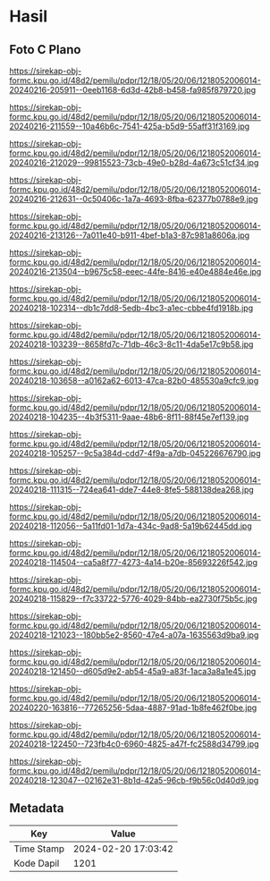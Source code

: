 # Hasil

## Foto C Plano

https://sirekap-obj-formc.kpu.go.id/48d2/pemilu/pdpr/12/18/05/20/06/1218052006014-20240216-205911--0eeb1168-6d3d-42b8-b458-fa985f879720.jpg

https://sirekap-obj-formc.kpu.go.id/48d2/pemilu/pdpr/12/18/05/20/06/1218052006014-20240216-211559--10a46b6c-7541-425a-b5d9-55aff31f3169.jpg

https://sirekap-obj-formc.kpu.go.id/48d2/pemilu/pdpr/12/18/05/20/06/1218052006014-20240216-212029--99815523-73cb-49e0-b28d-4a673c51cf34.jpg

https://sirekap-obj-formc.kpu.go.id/48d2/pemilu/pdpr/12/18/05/20/06/1218052006014-20240216-212631--0c50406c-1a7a-4693-8fba-62377b0788e9.jpg

https://sirekap-obj-formc.kpu.go.id/48d2/pemilu/pdpr/12/18/05/20/06/1218052006014-20240216-213126--7a011e40-b911-4bef-b1a3-87c981a8606a.jpg

https://sirekap-obj-formc.kpu.go.id/48d2/pemilu/pdpr/12/18/05/20/06/1218052006014-20240216-213504--b9675c58-eeec-44fe-8416-e40e4884e46e.jpg

https://sirekap-obj-formc.kpu.go.id/48d2/pemilu/pdpr/12/18/05/20/06/1218052006014-20240218-102314--db1c7dd8-5edb-4bc3-a1ec-cbbe4fd1918b.jpg

https://sirekap-obj-formc.kpu.go.id/48d2/pemilu/pdpr/12/18/05/20/06/1218052006014-20240218-103239--8658fd7c-71db-46c3-8c11-4da5e17c9b58.jpg

https://sirekap-obj-formc.kpu.go.id/48d2/pemilu/pdpr/12/18/05/20/06/1218052006014-20240218-103658--a0162a62-6013-47ca-82b0-485530a9cfc9.jpg

https://sirekap-obj-formc.kpu.go.id/48d2/pemilu/pdpr/12/18/05/20/06/1218052006014-20240218-104235--4b3f5311-9aae-48b6-8f11-88f45e7ef139.jpg

https://sirekap-obj-formc.kpu.go.id/48d2/pemilu/pdpr/12/18/05/20/06/1218052006014-20240218-105257--9c5a384d-cdd7-4f9a-a7db-045226676790.jpg

https://sirekap-obj-formc.kpu.go.id/48d2/pemilu/pdpr/12/18/05/20/06/1218052006014-20240218-111315--724ea641-dde7-44e8-8fe5-588138dea268.jpg

https://sirekap-obj-formc.kpu.go.id/48d2/pemilu/pdpr/12/18/05/20/06/1218052006014-20240218-112056--5a11fd01-1d7a-434c-9ad8-5a19b62445dd.jpg

https://sirekap-obj-formc.kpu.go.id/48d2/pemilu/pdpr/12/18/05/20/06/1218052006014-20240218-114504--ca5a8f77-4273-4a14-b20e-85693226f542.jpg

https://sirekap-obj-formc.kpu.go.id/48d2/pemilu/pdpr/12/18/05/20/06/1218052006014-20240218-115829--f7c33722-5776-4029-84bb-ea2730f75b5c.jpg

https://sirekap-obj-formc.kpu.go.id/48d2/pemilu/pdpr/12/18/05/20/06/1218052006014-20240218-121023--180bb5e2-8560-47e4-a07a-1635563d9ba9.jpg

https://sirekap-obj-formc.kpu.go.id/48d2/pemilu/pdpr/12/18/05/20/06/1218052006014-20240218-121450--d605d9e2-ab54-45a9-a83f-1aca3a8a1e45.jpg

https://sirekap-obj-formc.kpu.go.id/48d2/pemilu/pdpr/12/18/05/20/06/1218052006014-20240220-163816--77265256-5daa-4887-91ad-1b8fe462f0be.jpg

https://sirekap-obj-formc.kpu.go.id/48d2/pemilu/pdpr/12/18/05/20/06/1218052006014-20240218-122450--723fb4c0-6960-4825-a47f-fc2588d34799.jpg

https://sirekap-obj-formc.kpu.go.id/48d2/pemilu/pdpr/12/18/05/20/06/1218052006014-20240218-123047--02162e31-8b1d-42a5-96cb-f9b56c0d40d9.jpg


## Metadata

| Key        | Value               |
| ---------- | ------------------- |
| Time Stamp | 2024-02-20 17:03:42 |
| Kode Dapil | 1201                |



